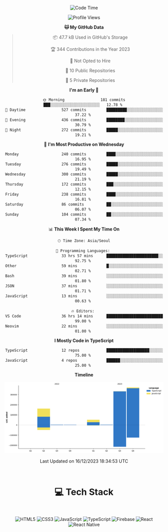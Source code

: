 <div align="center">

  <!--START_SECTION:waka-->
![Code Time](http://img.shields.io/badge/Code%20Time-274%20hrs%2045%20mins-blue)

![Profile Views](http://img.shields.io/badge/Profile%20Views-0-blue)

**🐱 My GitHub Data** 

> 📦 47.7 kB Used in GitHub's Storage 
 > 
> 🏆 344 Contributions in the Year 2023
 > 
> 🚫 Not Opted to Hire
 > 
> 📜 10 Public Repositories 
 > 
> 🔑 5 Private Repositories 
 > 
**I'm an Early 🐤** 

```text
🌞 Morning                181 commits         ███░░░░░░░░░░░░░░░░░░░░░░   12.78 % 
🌆 Daytime                527 commits         █████████░░░░░░░░░░░░░░░░   37.22 % 
🌃 Evening                436 commits         ████████░░░░░░░░░░░░░░░░░   30.79 % 
🌙 Night                  272 commits         █████░░░░░░░░░░░░░░░░░░░░   19.21 % 
```
📅 **I'm Most Productive on Wednesday** 

```text
Monday                   240 commits         ████░░░░░░░░░░░░░░░░░░░░░   16.95 % 
Tuesday                  276 commits         █████░░░░░░░░░░░░░░░░░░░░   19.49 % 
Wednesday                300 commits         █████░░░░░░░░░░░░░░░░░░░░   21.19 % 
Thursday                 172 commits         ███░░░░░░░░░░░░░░░░░░░░░░   12.15 % 
Friday                   238 commits         ████░░░░░░░░░░░░░░░░░░░░░   16.81 % 
Saturday                 86 commits          ██░░░░░░░░░░░░░░░░░░░░░░░   06.07 % 
Sunday                   104 commits         ██░░░░░░░░░░░░░░░░░░░░░░░   07.34 % 
```


📊 **This Week I Spent My Time On** 

```text
🕑︎ Time Zone: Asia/Seoul

💬 Programming Languages: 
TypeScript               33 hrs 57 mins      ███████████████████████░░   92.75 % 
Other                    59 mins             █░░░░░░░░░░░░░░░░░░░░░░░░   02.71 % 
Bash                     39 mins             ░░░░░░░░░░░░░░░░░░░░░░░░░   01.80 % 
JSON                     37 mins             ░░░░░░░░░░░░░░░░░░░░░░░░░   01.71 % 
JavaScript               13 mins             ░░░░░░░░░░░░░░░░░░░░░░░░░   00.63 % 

🔥 Editors: 
VS Code                  36 hrs 14 mins      █████████████████████████   99.00 % 
Neovim                   22 mins             ░░░░░░░░░░░░░░░░░░░░░░░░░   01.00 % 
```

**I Mostly Code in TypeScript** 

```text
TypeScript               12 repos            ███████████████████░░░░░░   75.00 % 
JavaScript               4 repos             ██████░░░░░░░░░░░░░░░░░░░   25.00 % 
```



**Timeline**

![Lines of Code chart](https://raw.githubusercontent.com/SONGDAM/SONGDAM/master/assets/bar_graph.png)


 Last Updated on 16/12/2023 18:34:53 UTC
<!--END_SECTION:waka-->

  
 <br>
  
# 💻 Tech Stack
  
</div>

</br>

<div align="center">

   ![HTML5](https://img.shields.io/badge/html5-%23E34F26.svg?style=for-the-badge&logo=html5&logoColor=white) ![CSS3](https://img.shields.io/badge/css3-%231572B6.svg?style=for-the-badge&logo=css3&logoColor=white) ![JavaScript](https://img.shields.io/badge/javascript-%23323330.svg?style=for-the-badge&logo=javascript&logoColor=%23F7DF1E) 
 ![TypeScript](https://img.shields.io/badge/typescript-%23007ACC.svg?style=for-the-badge&logo=typescript&logoColor=white)
  ![Firebase](https://img.shields.io/badge/firebase-%23039BE5.svg?style=for-the-badge&logo=firebase) 
 ![React](https://img.shields.io/badge/react-%2320232a.svg?style=for-the-badge&logo=react&logoColor=%2361DAFB) ![React Native](https://img.shields.io/badge/react_native-%2320232a.svg?style=for-the-badge&logo=react&logoColor=%2361DAFB) 

 
</div>
